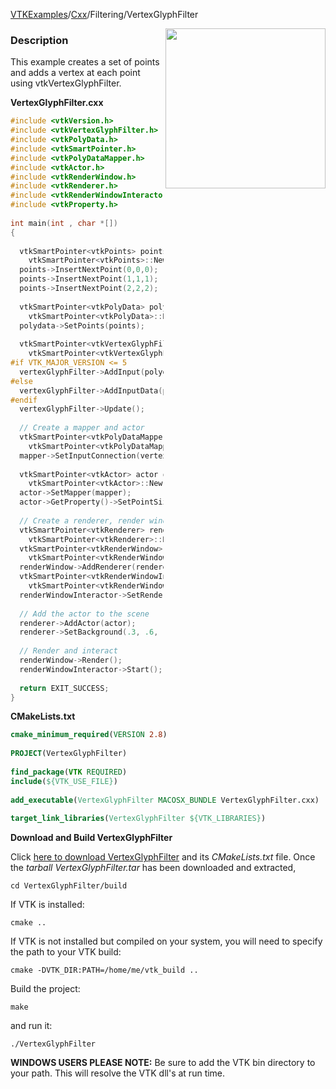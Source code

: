 [VTKExamples](/index/)/[Cxx](/Cxx)/Filtering/VertexGlyphFilter

<img align="right" src="https://github.com/lorensen/VTKExamples/blob/gh-pages/Testing/Baseline/Filtering/TestVertexGlyphFilter.png?raw=true" width="256" />

### Description
This example creates a set of points and adds a vertex at each point using vtkVertexGlyphFilter.

**VertexGlyphFilter.cxx**
```c++
#include <vtkVersion.h>
#include <vtkVertexGlyphFilter.h>
#include <vtkPolyData.h>
#include <vtkSmartPointer.h>
#include <vtkPolyDataMapper.h>
#include <vtkActor.h>
#include <vtkRenderWindow.h>
#include <vtkRenderer.h>
#include <vtkRenderWindowInteractor.h>
#include <vtkProperty.h>
 
int main(int , char *[])
{
 
  vtkSmartPointer<vtkPoints> points =
    vtkSmartPointer<vtkPoints>::New();
  points->InsertNextPoint(0,0,0);
  points->InsertNextPoint(1,1,1);
  points->InsertNextPoint(2,2,2);
 
  vtkSmartPointer<vtkPolyData> polydata =
    vtkSmartPointer<vtkPolyData>::New();
  polydata->SetPoints(points);
 
  vtkSmartPointer<vtkVertexGlyphFilter> vertexGlyphFilter =
    vtkSmartPointer<vtkVertexGlyphFilter>::New();
#if VTK_MAJOR_VERSION <= 5
  vertexGlyphFilter->AddInput(polydata);
#else
  vertexGlyphFilter->AddInputData(polydata);
#endif
  vertexGlyphFilter->Update();
 
  // Create a mapper and actor
  vtkSmartPointer<vtkPolyDataMapper> mapper = 
    vtkSmartPointer<vtkPolyDataMapper>::New();
  mapper->SetInputConnection(vertexGlyphFilter->GetOutputPort());
 
  vtkSmartPointer<vtkActor> actor = 
    vtkSmartPointer<vtkActor>::New();
  actor->SetMapper(mapper);
  actor->GetProperty()->SetPointSize(3);
  
  // Create a renderer, render window, and interactor
  vtkSmartPointer<vtkRenderer> renderer = 
    vtkSmartPointer<vtkRenderer>::New();
  vtkSmartPointer<vtkRenderWindow> renderWindow = 
    vtkSmartPointer<vtkRenderWindow>::New();
  renderWindow->AddRenderer(renderer);
  vtkSmartPointer<vtkRenderWindowInteractor> renderWindowInteractor = 
    vtkSmartPointer<vtkRenderWindowInteractor>::New();
  renderWindowInteractor->SetRenderWindow(renderWindow);
 
  // Add the actor to the scene
  renderer->AddActor(actor);
  renderer->SetBackground(.3, .6, .3); // Background color green
 
  // Render and interact
  renderWindow->Render();
  renderWindowInteractor->Start();
 
  return EXIT_SUCCESS;
}
```
**CMakeLists.txt**
```cmake
cmake_minimum_required(VERSION 2.8)
 
PROJECT(VertexGlyphFilter)
 
find_package(VTK REQUIRED)
include(${VTK_USE_FILE})
 
add_executable(VertexGlyphFilter MACOSX_BUNDLE VertexGlyphFilter.cxx)
 
target_link_libraries(VertexGlyphFilter ${VTK_LIBRARIES})
```

**Download and Build VertexGlyphFilter**

Click [here to download VertexGlyphFilter](https://github.com/lorensen/VTKWikiExamplesTarballs/raw/master/VertexGlyphFilter.tar) and its *CMakeLists.txt* file.
Once the *tarball VertexGlyphFilter.tar* has been downloaded and extracted,
```
cd VertexGlyphFilter/build 
```
If VTK is installed:
```
cmake ..
```
If VTK is not installed but compiled on your system, you will need to specify the path to your VTK build:
```
cmake -DVTK_DIR:PATH=/home/me/vtk_build ..
```
Build the project:
```
make
```
and run it:
```
./VertexGlyphFilter
```
**WINDOWS USERS PLEASE NOTE:** Be sure to add the VTK bin directory to your path. This will resolve the VTK dll's at run time.

